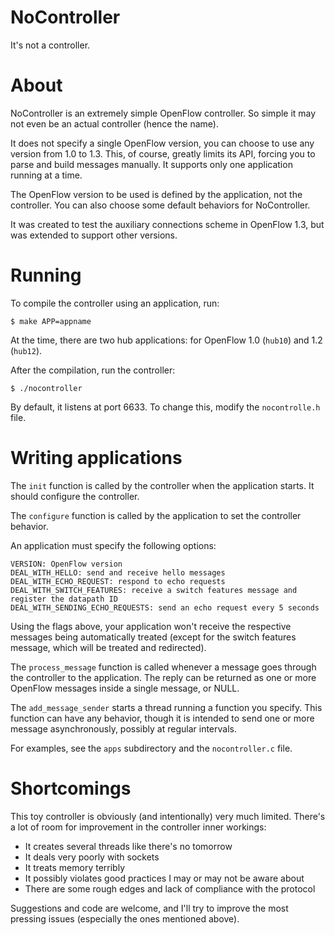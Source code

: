NoController
============

It's not a controller.

# About
NoController is an extremely simple OpenFlow controller. So simple it may not even be an actual controller (hence the name).

It does not specify a single OpenFlow version, you can choose to use any version from 1.0 to 1.3. This, of course, greatly limits its API, forcing you to parse and build messages manually. It supports only one application running at a time.

The OpenFlow version to be used is defined by the application, not the controller. You can also choose some default behaviors for NoController.

It was created to test the auxiliary connections scheme in OpenFlow 1.3, but was extended to support other versions.

# Running
To compile the controller using an application, run:
```
$ make APP=appname
```

At the time, there are two hub applications: for OpenFlow 1.0 (`hub10`) and 1.2 (`hub12`).

After the compilation, run the controller:
```
$ ./nocontroller
```

By default, it listens at port 6633. To change this, modify the `nocontrolle.h` file.

# Writing applications

The `init` function is called by the controller when the application starts. It should configure the controller.

The `configure` function is called by the application to set the controller behavior.

An application must specify the following options:
```
VERSION: OpenFlow version
DEAL_WITH_HELLO: send and receive hello messages
DEAL_WITH_ECHO_REQUEST: respond to echo requests
DEAL_WITH_SWITCH_FEATURES: receive a switch features message and register the datapath ID
DEAL_WITH_SENDING_ECHO_REQUESTS: send an echo request every 5 seconds
```
Using the flags above, your application won't receive the respective messages being automatically treated (except for the switch features message, which will be treated and redirected).

The `process_message` function is called whenever a message goes through the controller to the application. The reply can be returned as one or more OpenFlow messages inside a single message, or NULL.

The `add_message_sender` starts a thread running a function you specify. This function can have any behavior, though it is intended to send one or more message asynchronously, possibly at regular intervals.

For examples, see the `apps` subdirectory and the `nocontroller.c` file.

# Shortcomings
This toy controller is obviously (and intentionally) very much limited.
There's a lot of room for improvement in the controller inner workings:

* It creates several threads like there's no tomorrow
* It deals very poorly with sockets
* It treats memory terribly
* It possibly violates good practices I may or may not be aware about
* There are some rough edges and lack of compliance with the protocol

Suggestions and code are welcome, and I'll try to improve the most pressing issues (especially the ones mentioned above).

